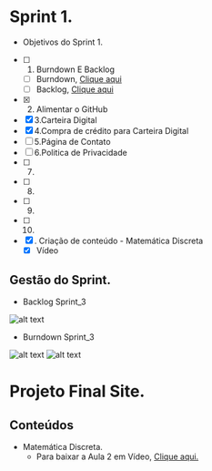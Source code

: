 # Sprint 1.

 * Objetivos do Sprint 1.

- [ ] 1. Burndown E Backlog
   - [ ] Burndown, [Clique aqui]()
   - [ ] Backlog, [Clique aqui]()
- [x] 2. Alimentar o GitHub
- [x] 3.Carteira Digital
- [x] 4.Compra de crédito para Carteira Digital
- [ ] 5.Página de Contato
- [ ] 6.Politica de Privacidade
- [ ] 7.
- [ ] 8.
- [ ] 9.
- [ ] 10.
- [x] . Criação de conteúdo - Matemática Discreta
   * [x] Vídeo

## Gestão do Sprint.

* Backlog Sprint_3

![alt text]()

* Burndown Sprint_3

![alt text]()
![alt text]()

# Projeto Final Site.

## Conteúdos

* Matemática Discreta.
   * Para baixar a Aula 2 em Vídeo, [Clique aqui.](https://raw.githubusercontent.com/HarielThums/ProjetoIntegrador01/main/Sprint3/Conteudos/Matematica%20Discreta%20Vol.2.rar)